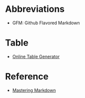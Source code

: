 

Abbreviations
=============

- GFM: Github Flavored Markdown

Table
=======

- [Online Table Generator](https://www.tablesgenerator.com/markdown_tables)


Reference
=========

- [Mastering Markdown](https://guides.github.com/features/mastering-markdown/)

